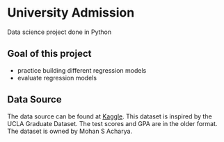 # University Admission  
Data science project done in Python

## Goal of this project

- practice building different regression models
- evaluate regression models

## Data Source

The data source can be found at [Kaggle](https://www.kaggle.com/mohansacharya/graduate-admissions). This dataset is inspired by the UCLA Graduate Dataset. The test scores and GPA are in the older format. The dataset is owned by Mohan S Acharya.
